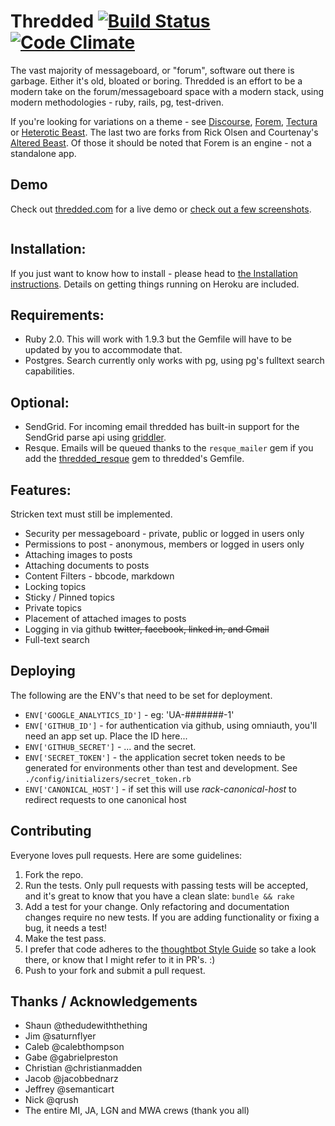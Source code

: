 # Thredded [![Build Status](https://secure.travis-ci.org/jayroh/thredded.png?branch=master)](https://travis-ci.org/jayroh/thredded) [![Code Climate](https://codeclimate.com/badge.png)](https://codeclimate.com/github/jayroh/thredded)

The vast majority of messageboard, or "forum", software out there is garbage. Either it's old, bloated or boring. Thredded is an effort to be a modern take on the forum/messageboard space with a modern stack, using modern methodologies - ruby, rails, pg, test-driven.

If you're looking for variations on a theme - see [Discourse], [Forem], [Tectura] or [Heterotic Beast]. The last two are forks from Rick Olsen and Courtenay's [Altered Beast]. Of those it should be noted that Forem is an engine - not a standalone app.

[Discourse]: http://www.discourse.org/
[Forem]: https://www.github.com/radar/forem
[Tectura]: https://github.com/caelum/tectura
[Heterotic Beast]: https://github.com/distler/heterotic_beast
[Altered Beast]: https://www.github.com/courtenay/altered_beast

## Demo

Check out [thredded.com](https://www.thredded.com/) for a live demo or [check out a few screenshots](http://imgur.com/a/CZ277).

<a href="http://imgur.com/7X0Wrh9"><img src="http://i.imgur.com/7X0Wrh9.png" title="" alt="" /></a>

## Installation:

If you just want to know how to install - please head to [the Installation instructions](https://github.com/jayroh/thredded/blob/master/INSTALL.md). Details on getting things running on Heroku are included.

## Requirements:

* Ruby 2.0. This will work with 1.9.3 but the Gemfile will have to be updated by you to accommodate that.
* Postgres. Search currently only works with pg, using pg's fulltext search capabilities.

## Optional:

* SendGrid. For incoming email thredded has built-in support for the SendGrid parse api using [griddler](https://github.com/thoughtbot/griddler).
* Resque. Emails will be queued thanks to the `resque_mailer` gem if you add the [thredded_resque](https://github.com/jayroh/thredded_resque) gem to thredded's Gemfile.

## Features:

Stricken text must still be implemented.

* Security per messageboard - private, public or logged in users only
* Permissions to post - anonymous, members or logged in users only
* Attaching images to posts
* Attaching documents to posts
* Content Filters - bbcode, markdown
* Locking topics
* Sticky / Pinned topics
* Private topics
* Placement of attached images to posts
* Logging in via github <del>twitter, facebook, linked in, and Gmail</del>
* Full-text search

## Deploying

The following are the ENV's that need to be set for deployment.

* `ENV['GOOGLE_ANALYTICS_ID']` - eg: 'UA-#######-1'
* `ENV['GITHUB_ID']` - for authentication via github, using omniauth, you'll need an app set up. Place the ID here...
* `ENV['GITHUB_SECRET']` - ... and the secret.
* `ENV['SECRET_TOKEN']` - the application secret token needs to be generated for environments other than test and development. See `./config/initializers/secret_token.rb`
* `ENV['CANONICAL_HOST']` - if set this will use *rack-canonical-host* to redirect requests to one canonical host

## Contributing

Everyone loves pull requests. Here are some guidelines:

1. Fork the repo.
2. Run the tests. Only pull requests with passing tests will be accepted, and it's great
   to know that you have a clean slate: `bundle && rake`
3. Add a test for your change. Only refactoring and documentation changes
   require no new tests. If you are adding functionality or fixing a bug, it needs
   a test!
4. Make the test pass.
5. I prefer that code adheres to the
   [thoughtbot Style Guide](https://github.com/thoughtbot/guides/tree/master/style)
   so take a look there, or know that I might refer to it in PR's. :)
6. Push to your fork and submit a pull request.

## Thanks / Acknowledgements

* Shaun @thedudewiththething
* Jim @saturnflyer
* Caleb @calebthompson
* Gabe @gabrielpreston
* Christian @christianmadden
* Jacob @jacobbednarz
* Jeffrey @semanticart
* Nick @qrush
* The entire MI, JA, LGN and MWA crews (thank you all)
